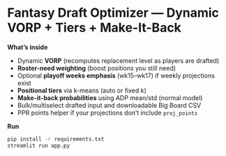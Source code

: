 # Fantasy Draft Optimizer — Dynamic VORP + Tiers + Make-It-Back

**What’s inside**
- Dynamic **VORP** (recomputes replacement level as players are drafted)
- **Roster-need weighting** (boost positions you still need)
- Optional **playoff weeks emphasis** (wk15–wk17) if weekly projections exist
- **Positional tiers** via k-means (auto or fixed k)
- **Make-it-back probabilities** using ADP mean/std (normal model)
- Bulk/multiselect drafted input and downloadable Big Board CSV
- PPR points helper if your projections don’t include `proj_points`

**Run**
```bash
pip install -r requirements.txt
streamlit run app.py
```
